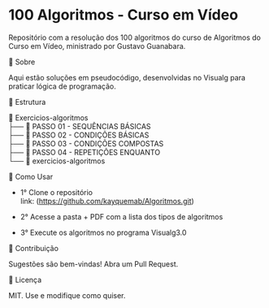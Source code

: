 # 100 Algoritmos - Curso em Vídeo
Repositório com a resolução dos 100 algoritmos do curso de Algoritmos do Curso em Vídeo, ministrado por Gustavo Guanabara.

📌 Sobre

Aqui estão soluções em pseudocódigo, desenvolvidas no Visualg para praticar lógica de programação.

📂 Estrutura

📂 Exercicios-algoritmos<br>
├── 📂 PASSO 01 - SEQUÊNCIAS BÁSICAS<br>
├── 📂 PASSO 02 - CONDIÇÕES BÁSICAS<br>
├── 📂 PASSO 03 - CONDIÇÕES COMPOSTAS<br>
├── 📂 PASSO 04 - REPETIÇÕES ENQUANTO<br>
└── 📑 exercicios-algoritmos<br>

🚀 Como Usar

- 1° Clone o repositório <br>
link: (https://github.com/kayquemab/Algoritmos.git)

- 2° Acesse a pasta + PDF com a lista dos tipos de algoritmos
- 3° Execute os algoritmos no programa Visualg3.0

🤝 Contribuição

Sugestões são bem-vindas! Abra um Pull Request.

📜 Licença

MIT. Use e modifique como quiser.
